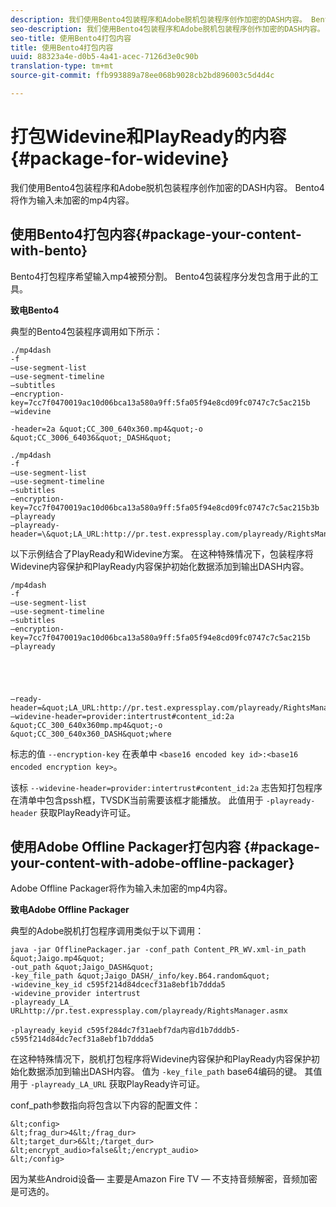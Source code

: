 ```yaml
---
description: 我们使用Bento4包装程序和Adobe脱机包装程序创作加密的DASH内容。 Bento4将作为输入未加密的mp4内容。
seo-description: 我们使用Bento4包装程序和Adobe脱机包装程序创作加密的DASH内容。 Bento4将作为输入未加密的mp4内容。
seo-title: 使用Bento4打包内容
title: 使用Bento4打包内容
uuid: 88323a4e-d0b5-4a41-acec-7126d3e0c90b
translation-type: tm+mt
source-git-commit: ffb993889a78ee068b9028cb2bd896003c5d4d4c

---
```



# 打包Widevine和PlayReady的内容 {#package-for-widevine}

我们使用Bento4包装程序和Adobe脱机包装程序创作加密的DASH内容。 Bento4将作为输入未加密的mp4内容。

## 使用Bento4打包内容{#package-your-content-with-bento}

Bento4打包程序希望输入mp4被预分割。 Bento4包装程序分发包含用于此的工具。

**致电Bento4**

典型的Bento4包装程序调用如下所示：

    ./mp4dash
    -f
    —use-segment-list
    —use-segment-timeline
    —subtitles
    —encryption-key=7cc7f0470019ac10d06bca13a580a9ff:5fa05f94e8cd09fc0747c7c5ac215b
    —widevine
    
    -header=2a &quot;CC_300_640x360.mp4&quot;-o &quot;CC_3006_64036&quot;_DASH&quot;
>
    ./mp4dash
    -f
    —use-segment-list
    —use-segment-timeline
    —subtitles
    —encryption-key=7cc7f0470019ac10d06bca13a580a9ff:5fa05f94e8cd09fc0747c7c5ac215b3b
    —playready
    —playready-header=\&quot;LA_URL:http://pr.test.expressplay.com/playready/RightsManager.asmx\&quot;

以下示例结合了PlayReady和Widevine方案。 在这种特殊情况下，包装程序将Widevine内容保护和PlayReady内容保护初始化数据添加到输出DASH内容。

    /mp4dash
    -f
    —use-segment-list
    —use-segment-timeline
    —subtitles
    —encryption-key=7cc7f0470019ac10d06bca13a580a9ff:5fa05f94e8cd09fc0747c7c5ac215b
    —playready
    
    
    
    
    
    —ready-header=&quot;LA_URL:http://pr.test.expressplay.com/playready/RightsManager.asmx\&quot;—widevine-header=provider:intertrust#content_id:2a &quot;CC_300_640x360mp.mp4&quot;-o &quot;CC_300_640x360_DASH&quot;where

标志的值 `--encryption-key` 在表单中 `<base16 encoded key id>:<base16 encoded encryption key>`。

该标 `--widevine-header=provider:intertrust#content_id:2a` 志告知打包程序在清单中包含pssh框，TVSDK当前需要该框才能播放。
此值用于 `-playready-header` 获取PlayReady许可证。

## 使用Adobe Offline Packager打包内容 {#package-your-content-with-adobe-offline-packager}

Adobe Offline Packager将作为输入未加密的mp4内容。

**致电Adobe Offline Packager**

典型的Adobe脱机打包程序调用类似于以下调用：

    java -jar OfflinePackager.jar -conf_path Content_PR_WV.xml-in_path &quot;Jaigo.mp4&quot;
    -out_path &quot;Jaigo_DASH&quot;
    -key_file_path &quot;Jaigo_DASH/_info/key.B64.random&quot;
    -widevine_key_id c595f214d84dcecf31a8ebf1b7ddda5
    -widevine_provider intertrust
    -playready_LA_
    URLhttp://pr.test.expressplay.com/playready/RightsManager.asmx
    
    -playready_keyid c595f284dc7f31aebf7da内容d1b7dddb5-c595f214d84dc7ecf31a8ebf1b7ddda5

在这种特殊情况下，脱机打包程序将Widevine内容保护和PlayReady内容保护初始化数据添加到输出DASH内容。 值为 `-key_file_path` base64编码的键。 其值用于 `-playready_LA_URL` 获取PlayReady许可证。

conf_path参数指向将包含以下内容的配置文件：

    &lt;config>
    &lt;frag_dur>4&lt;/frag_dur>
    &lt;target_dur>6&lt;/target_dur>
    &lt;encrypt_audio>false&lt;/encrypt_audio>
    &lt;/config>

因为某些Android设备— 主要是Amazon Fire TV — 不支持音频解密，音频加密是可选的。